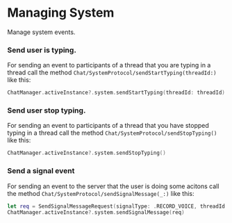 # Managing System
Manage system events.

### Send user is typing.
For sending an event to participants of a thread that you are typing in a thread call the method ``Chat/SystemProtocol/sendStartTyping(threadId:)`` like this:

```swift
ChatManager.activeInstance?.system.sendStartTyping(threadId: threadId)
```


### Send user stop typing.
For sending an event to participants of a thread that you have stopped typing in a thread call the method ``Chat/SystemProtocol/sendStopTyping()`` like this:

```swift
ChatManager.activeInstance?.system.sendStopTyping()
```

### Send a signal event
For sending an event to the server that the user is doing some acitons call the method ``Chat/SystemProtocol/sendSignalMessage(_:)`` like this:

```swift
let req = SendSignalMessageRequest(signalType: .RECORD_VOICE, threadId: 123456)
ChatManager.activeInstance?.system.sendSignalMessage(req)
```

